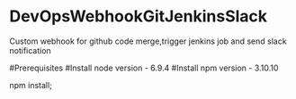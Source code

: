 # DevOpsWebhookGitJenkinsSlack
Custom webhook for github code merge,trigger jenkins job and send slack notification

#Prerequisites
#Install node version - 6.9.4
#Install npm version - 3.10.10

npm install;
